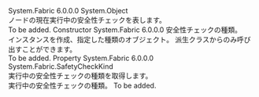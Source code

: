 <Type Name="SafetyCheck" FullName="System.Fabric.SafetyCheck">
  <TypeSignature Language="C#" Value="public abstract class SafetyCheck" />
  <TypeSignature Language="ILAsm" Value=".class public auto ansi abstract beforefieldinit SafetyCheck extends System.Object" />
  <TypeSignature Language="DocId" Value="T:System.Fabric.SafetyCheck" />
  <TypeSignature Language="VB.NET" Value="Public MustInherit Class SafetyCheck" />
  <TypeSignature Language="F#" Value="type SafetyCheck = class" />
  <AssemblyInfo>
    <AssemblyName>System.Fabric</AssemblyName>
    <AssemblyVersion>6.0.0.0</AssemblyVersion>
  </AssemblyInfo>
  <Base>
    <BaseTypeName>System.Object</BaseTypeName>
  </Base>
  <Interfaces />
  <Docs>
    <summary>
      <para>
            ノードの現在実行中の安全性チェックを表します。
            </para>
    </summary>
    <remarks>To be added.</remarks>
  </Docs>
  <Members>
    <Member MemberName=".ctor">
      <MemberSignature Language="C#" Value="protected internal SafetyCheck (System.Fabric.SafetyCheckKind kind);" />
      <MemberSignature Language="ILAsm" Value=".method familyorassemblyhidebysig specialname rtspecialname instance void .ctor(valuetype System.Fabric.SafetyCheckKind kind) cil managed" />
      <MemberSignature Language="DocId" Value="M:System.Fabric.SafetyCheck.#ctor(System.Fabric.SafetyCheckKind)" />
      <MemberSignature Language="VB.NET" Value="Protected Friend Sub New (kind As SafetyCheckKind)" />
      <MemberSignature Language="F#" Value="new System.Fabric.SafetyCheck : System.Fabric.SafetyCheckKind -&gt; System.Fabric.SafetyCheck" Usage="new System.Fabric.SafetyCheck kind" />
      <MemberType>Constructor</MemberType>
      <AssemblyInfo>
        <AssemblyName>System.Fabric</AssemblyName>
        <AssemblyVersion>6.0.0.0</AssemblyVersion>
      </AssemblyInfo>
      <Parameters>
        <Parameter Name="kind" Type="System.Fabric.SafetyCheckKind" />
      </Parameters>
      <Docs>
        <param name="kind">
          <para>安全性チェックの種類。</para>
        </param>
        <summary>
          <para>
            インスタンスを作成、<see cref="T:System.Fabric.SafetyCheck" />指定した種類のオブジェクト。 派生クラスからのみ呼び出すことができます。
            </para>
        </summary>
        <remarks>To be added.</remarks>
      </Docs>
    </Member>
    <Member MemberName="Kind">
      <MemberSignature Language="C#" Value="public System.Fabric.SafetyCheckKind Kind { get; }" />
      <MemberSignature Language="ILAsm" Value=".property instance valuetype System.Fabric.SafetyCheckKind Kind" />
      <MemberSignature Language="DocId" Value="P:System.Fabric.SafetyCheck.Kind" />
      <MemberSignature Language="VB.NET" Value="Public ReadOnly Property Kind As SafetyCheckKind" />
      <MemberSignature Language="F#" Value="member this.Kind : System.Fabric.SafetyCheckKind" Usage="System.Fabric.SafetyCheck.Kind" />
      <MemberType>Property</MemberType>
      <AssemblyInfo>
        <AssemblyName>System.Fabric</AssemblyName>
        <AssemblyVersion>6.0.0.0</AssemblyVersion>
      </AssemblyInfo>
      <ReturnValue>
        <ReturnType>System.Fabric.SafetyCheckKind</ReturnType>
      </ReturnValue>
      <Docs>
        <summary>
          <para>
            実行中の安全性チェックの種類を取得します。
            </para>
        </summary>
        <value>
          <para>実行中の安全性チェックの種類。</para>
        </value>
        <remarks>To be added.</remarks>
      </Docs>
    </Member>
  </Members>
</Type>